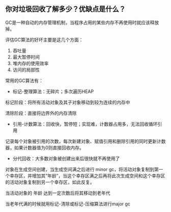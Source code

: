 [//]: fcn.mark
## 你对垃圾回收了解多少？优缺点是什么？

GC是一种自动的内存管理机制，当程序占用的某些内存不再使用时就应该释放掉。

评估GC算法的好坏主要是这几个方面：
1. 吞吐量
2. 最大暂停时间
3. 堆内存的使用效率
4. 访问的局部性

常用的GC算法有：

- 标记-整理算法：无碎片；多次遍历HEAP

标记阶段：将所有活动对象及其子对象移动到较为连续的内存中

清除阶段：直接将边界外的内存清除

- 引用-计数算法：回收快，暂停短；实现难，计数器占用多，无法回收循环引用

记录每个对象被引用的次数，每次新建对象、赋值引用和删除引用的同时更新计数器，如果计数器值为0则直接回收内存。

- 分代回收：大多数对象被创建出来后很快就不再使用了

对象在生成空间创建，当生成空间满之后进行 minor gc，将活动对象复制到第一个幸存区，并增加其“年龄”，当这个幸存区满之后再将此次生成空间和这个幸存区的活动对象复制到另一个幸存区，如此反复。

当活动对象的 年龄 达到一定次数后将其移动到老年代

当老年代满的时候就用标记-清除或标记-压缩算法进行major gc
